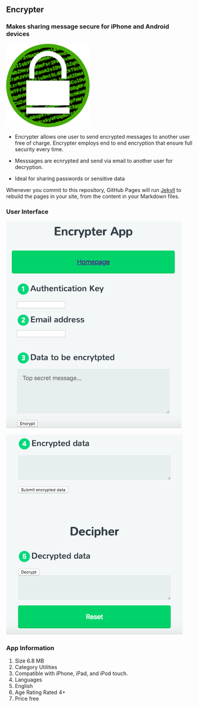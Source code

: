 ## Encrypter 
### Makes sharing message secure for iPhone and Android devices

![Alt text](https://github.com/dohalloran/Encrypter/blob/master/images.png?raw=true "Title")

- Encrypter allows one user to send encrypted messages to another user free of charge. Encrypter employs end to end encryption that ensure full security every time. 

- Messsages are ecnrypted and send via email to another user for decryption.

- Ideal for sharing passwords or sensitive data 

Whenever you commit to this repository, GitHub Pages will run [Jekyll](https://jekyllrb.com/) to rebuild the pages in your site, from the content in your Markdown files.

### User Interface


![Alt text](https://github.com/dohalloran/Encrypter/blob/master/encrypted.png?raw=true "Encrypted")

![Alt text](https://github.com/dohalloran/Encrypter/blob/master/decrypted.png?raw=true "Decrypted")


### App Information
1. Size 6.8 MB
2. Category Utilities
3. Compatible with iPhone, iPad, and iPod touch.
4. Languages 
5. English
6. Age Rating Rated 4+
7. Price free

